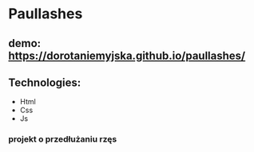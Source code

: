 # Paullashes 

## demo: https://dorotaniemyjska.github.io/paullashes/

## Technologies:
* Html
* Css
* Js


### projekt o przedłużaniu rzęs
